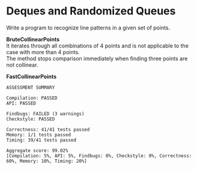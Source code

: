 # **Deques and Randomized Queues** 

Write a program to recognize line patterns in a given set of points. 

**BruteCollinearPoints**  
It iterates through all combinations of 4 points and is not applicable to the case with more than 4 points.  
The method stops comparison immediately when finding three points are not collinear.  

**FastCollinearPoints**  

```
ASSESSMENT SUMMARY 

Compilation: PASSED 
API: PASSED 

Findbugs: FAILED (3 warnings) 
Checkstyle: PASSED 

Correctness: 41/41 tests passed 
Memory: 1/1 tests passed 
Timing: 39/41 tests passed 

Aggregate score: 99.02% 
[Compilation: 5%, API: 5%, Findbugs: 0%, Checkstyle: 0%, Correctness: 60%, Memory: 10%, Timing: 20%]
```
